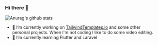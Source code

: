 ### Hi there 👋

![Anurag's github stats](https://github-readme-stats.vercel.app/api?username=jehizkia&bg_color=50,60faa0,4ba3f3&title_color=fff&text_color=fff&count_private=true&show_icons=true&icon_color=fff&line_height=30&include_all_commits=true)

- 🔭 I’m currently working on [TailwindTemplates.io](https://tailwindtemplates.io) and some other personal projects. When I'm not coding I like to do some video editing.
- 🌱 I’m currently learning Flutter and Laravel
